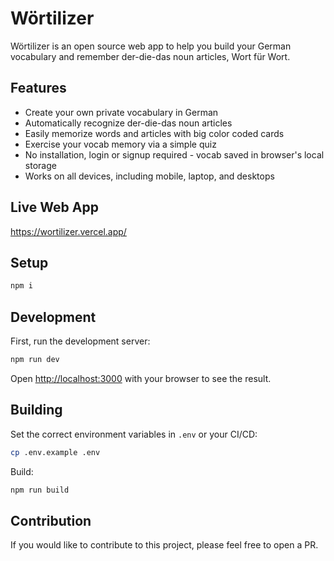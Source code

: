 # Wörtilizer

Wörtilizer is an open source web app to help you build your German vocabulary and remember der-die-das noun articles, Wort für Wort.

## Features

- Create your own private vocabulary in German
- Automatically recognize der-die-das noun articles
- Easily memorize words and articles with big color coded cards
- Exercise your vocab memory via a simple quiz
- No installation, login or signup required - vocab saved in browser's local storage
- Works on all devices, including mobile, laptop, and desktops

## Live Web App

https://wortilizer.vercel.app/

## Setup

```bash
npm i
```

## Development

First, run the development server:

```bash
npm run dev
```

Open [http://localhost:3000](http://localhost:3000) with your browser to see the result.

## Building

Set the correct environment variables in `.env` or your CI/CD:

```bash
cp .env.example .env
```

Build:

```bash
npm run build
```

## Contribution

If you would like to contribute to this project, please feel free to open a PR.
